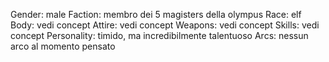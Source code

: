 Gender: male
Faction: membro dei 5 magisters della olympus
Race: elf
Body: vedi concept
Attire: vedi concept
Weapons: vedi concept
Skills: vedi concept
Personality: timido, ma incredibilmente talentuoso
Arcs: nessun arco al momento pensato